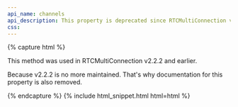 ```yaml
---
api_name: channels
api_description: This property is deprecated since RTCMultiConnection version 3
css: 
---
```


{% capture html %}

<section>
    <p>This method was used in RTCMultiConnection v2.2.2 and earlier.</p>
    <p>Because v2.2.2 is no more maintained. That's why documentation for this property is also removed.</p>
</section>

{% endcapture %}
{% include html_snippet.html html=html %}
